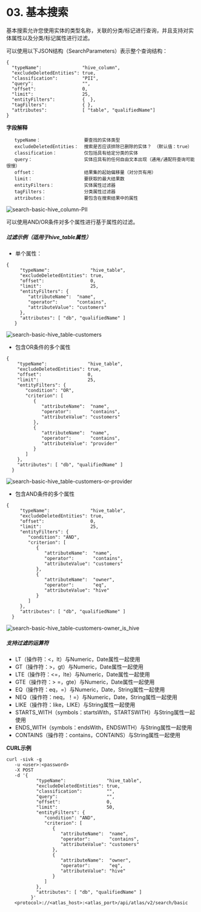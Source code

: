 # 03. 基本搜索
基本搜索允许您使用实体的类型名称，关联的分类/标记进行查询，并且支持对实体属性以及分类/标记属性进行过滤。

可以使用以下JSON结构（SearchParameters）表示整个查询结构：
```
{
  "typeName":               "hive_column",
  "excludeDeletedEntities": true,
  "classification":         "PII",
  "query":                  "",
  "offset":                 0,
  "limit":                  25,
  "entityFilters":          {  },
  "tagFilters":             { },
  "attributes":             [ "table", "qualifiedName"]
}
```

**字段解释**
```
   typeName：                要查找的实体类型
   excludeDeletedEntities：  搜索是否应该排除已删除的实体？ （默认值：true）
   classification：          仅包括具有给定分类的实体
   query：                   实体应具有的任何自由文本出现（通用/通配符查询可能很慢）
   offset：                  结果集的起始偏移量（对分页有用）
   limit：                   要获取的最大结果数
   entityFilters：           实体属性过滤器
   tagFilters：              分类属性过滤器
   attributes：              要包含在搜索结果中的属性
```

![search-basic-hive_column-PII](https://atlas.apache.org/images/twiki/search-basic-hive_column-PII.png)

可以使用AND/OR条件对多个属性进行基于属性的过滤。

##### 过滤示例（适用于hive_table属性）
- 单个属性：
```
{
     "typeName":               "hive_table",
     "excludeDeletedEntities": true,
     "offset":                 0,
     "limit":                  25,
     "entityFilters": {
        "attributeName":  "name",
        "operator":       "contains",
        "attributeValue": "customers"
     },
     "attributes": [ "db", "qualifiedName" ]
   }

```

![search-basic-hive_table-customers](https://atlas.apache.org/images/twiki/search-basic-hive_table-customers.png)

- 包含OR条件的多个属性
```
{
    "typeName":               "hive_table",
    "excludeDeletedEntities": true,
    "offset":                 0,
    "limit":                  25,
    "entityFilters": {
       "condition": "OR",
       "criterion": [
          {
             "attributeName":  "name",
             "operator":       "contains",
             "attributeValue": "customers"
          },
          {
             "attributeName":  "name",
             "operator":       "contains",
             "attributeValue": "provider"
          }
       ]
    },
    "attributes": [ "db", "qualifiedName" ]
  }
```
![search-basic-hive_table-customers-or-provider](https://atlas.apache.org/images/twiki/search-basic-hive_table-customers-or-provider.png)

- 包含AND条件的多个属性
```
{
     "typeName":               "hive_table",
     "excludeDeletedEntities": true,
     "offset":                 0,
     "limit":                  25,
     "entityFilters": {
        "condition": "AND",
        "criterion": [
           {
              "attributeName":  "name",
              "operator":       "contains",
              "attributeValue": "customers"
           },
           {
              "attributeName":  "owner",
              "operator":       "eq",
              "attributeValue": "hive"
           }
        ]
     },
     "attributes": [ "db", "qualifiedName" ]
  }

```

![search-basic-hive_table-customers-owner_is_hive](https://atlas.apache.org/images/twiki/search-basic-hive_table-customers-owner_is_hive.png)

##### 支持过滤的运算符
- LT（操作符：<，lt）与Numeric，Date属性一起使用
- GT（操作符：>，gt）与Numeric，Date属性一起使用
- LTE（操作符：<=，lte）与Numeric，Date属性一起使用
- GTE（操作符：> =，gte）与Numeric，Date属性一起使用
- EQ（操作符：eq，=）与Numeric，Date，String属性一起使用
- NEQ（操作符：neq，！=）与Numeric，Date，String属性一起使用
- LIKE（操作符：like，LIKE）与String属性一起使用
- STARTS_WITH（symbols：startsWith，STARTSWITH）与String属性一起使用
- ENDS_WITH（symbols：endsWith，ENDSWITH）与String属性一起使用
- CONTAINS（操作符：contains，CONTAINS）与String属性一起使用

**CURL示例**
```
curl -sivk -g
   -u <user>:<password>
   -X POST
   -d '{
           "typeName":               "hive_table",
           "excludeDeletedEntities": true,
           "classification":         "",
           "query":                  "",
           "offset":                 0,
           "limit":                  50,
           "entityFilters": {
              "condition": "AND",
              "criterion": [
                 {
                    "attributeName":  "name",
                    "operator":       "contains",
                    "attributeValue": "customers"
                 },
                 {
                    "attributeName":  "owner",
                    "operator":       "eq",
                    "attributeValue": "hive"
                 }
              ]
           },
           "attributes": [ "db", "qualifiedName" ]
         }'
   <protocol>://<atlas_host>:<atlas_port>/api/atlas/v2/search/basic
```
